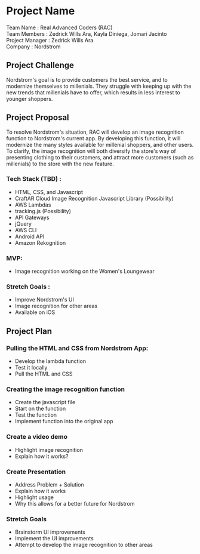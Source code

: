 # Project Name
Team Name : Real Advanced Coders (RAC)<br />
Team Members : Zedrick Wills Ara, Kayla Diniega, Jomari Jacinto <br />
Project Manager : Zedrick Wills Ara <br />
Company : Nordstrom

## Project Challenge
Nordstrom's goal is to provide customers the best service, and to modernize themselves to millenials. They struggle with keeping up with the new trends that millenials have to offer, which results in less interest to younger shoppers.

## Project Proposal
To resolve Nordstrom's situation, RAC will develop an image recognition function to Nordstrom's current app. By developing this function, it will modernize the many styles available for millenial shoppers, and other users. To clarify, the image recognition will both diversify the store's way of presenting clothing to their customers, and attract more customers (such as millenials) to the store with the new feature.

### Tech Stack (TBD) :
- HTML, CSS, and Javascript
- CraftAR Cloud Image Recognition Javascript Library (Possibility)
- AWS Lambdas
- tracking.js (Possibility)
- API Gateways
- jQuery
- AWS CLI
- Android API
- Amazon Rekognition

### MVP:
- Image recognition working on the Women's Loungewear

### Stretch Goals :
- Improve Nordstrom's UI
- Image recognition for other areas
- Available on iOS

## Project Plan
### Pulling the HTML and CSS from Nordstrom App:
- Develop the lambda function
- Test it locally
- Pull the HTML and CSS

### Creating the image recognition function
- Create the javascript file
- Start on the function
- Test the function
- Implement function into the original app

### Create a video demo
- Highlight image recognition
- Explain how it works?

### Create Presentation
- Address Problem + Solution
- Explain how it works
- Highlight usage
- Why this allows for a better future for Nordstrom

### Stretch Goals
- Brainstorm UI improvements
- Implement the UI improvements
- Attempt to develop the image recognition to other areas

    

